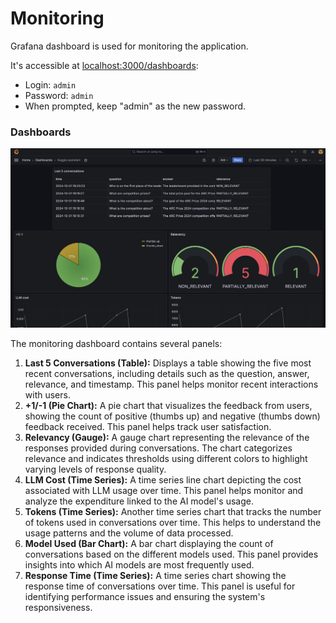 # Monitoring

Grafana dashboard is used for monitoring the application. 

It's accessible at [localhost:3000/dashboards](http://localhost:3000/dashboards):
- Login: `admin`
- Password: `admin`
- When prompted, keep "admin" as the new password.

### Dashboards

<p align="center">
  <img src="../media/monitoring_dashboard.png">
</p>

The monitoring dashboard contains several panels:
1. **Last 5 Conversations (Table):** Displays a table showing the five most recent conversations, including details such as the question, answer, relevance, and timestamp. This panel helps monitor recent interactions with users.
2. **+1/-1 (Pie Chart):** A pie chart that visualizes the feedback from users, showing the count of positive (thumbs up) and negative (thumbs down) feedback received. This panel helps track user satisfaction.
3. **Relevancy (Gauge):** A gauge chart representing the relevance of the responses provided during conversations. The chart categorizes relevance and indicates thresholds using different colors to highlight varying levels of response quality.
4. **LLM Cost (Time Series):** A time series line chart depicting the cost associated with LLM usage over time. This panel helps monitor and analyze the expenditure linked to the AI model's usage.
5. **Tokens (Time Series):** Another time series chart that tracks the number of tokens used in conversations over time. This helps to understand the usage patterns and the volume of data processed.
6. **Model Used (Bar Chart):** A bar chart displaying the count of conversations based on the different models used. This panel provides insights into which AI models are most frequently used.
7. **Response Time (Time Series):** A time series chart showing the response time of conversations over time. This panel is useful for identifying performance issues and ensuring the system's responsiveness.
